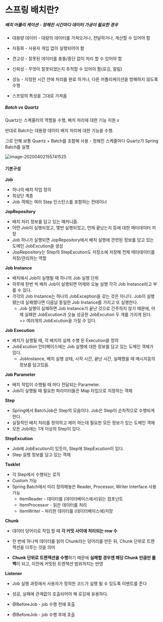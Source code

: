 # 스프링 배치란?

##### 배치 어플리 케이션 - 정해진 시간마다 데이터 가공이 필요한 경우

- 대용량 데이터 - 대량의 데이터를 가져오거나, 전달하거나, 계산할 수 있어야 함
- 자동화 - 사용자 개입 없이 실행되어야 함
- 견고성 - 잘못된 데이터를 충돌/중단 없이 처리 할 수 있어야 함
- 신뢰성 - 무엇이 잘못되었는지 추적할 수 있어야 함(로깅, 알림)
- 성능 - 지정한 시간 안에 처리를 완료 하거나, 다른 어플리케이션을 방해하지 않도록 수행

- 스프링의 특성을 그대로 가져옴





##### Batch vs Quartz

Quartz는 스케줄러의 역할을 수행, 배치 처리에 대한 기능 지원 x

반대로 Batch는 대용량 데이터 배치 처리에 대한 기능을 수행.

그로 인해 보통 Quartz + Batch를 조합해 사용 - 정해진 스케줄마다 Quartz가 Spring Batch를 실행



![image-20200402155741525](../../../AppData/Roaming/Typora/typora-user-images/image-20200402155741525.png)



#### 기본구성

**Job**

- 하나의 배치 작업 정의
- 최상단 계층
- Job 객체는 여러 Step 인스턴스를 포함하는 컨테이너



**JopRepository**

- 배치 처리 정보를 담고 있는 매커니즘.
- 어떤 Job이 실행되었고, 몇번 실행되었고, 언제 끝났는지 등에 대한 메타데이터 저장
- Job 하나가 실행되면 JopRepository에서 배치 실행에 관련된 정보를 담고 있는 도메인 JobExcution을 생성
- JopRepository는 Step의 StepExcution도 저장소에 저장해 전체 메타데이터를 저장/관리하는 역할



**Job Instance**

- 배치에서 Job이 실행될 때 하나의 Job 실행 단위
- 하루에 한번 씩 배치 Job이 실행되면 어제와 오늘 실행 각각 Job Instance라고 부를 수 있다.
- 각각의 Job Instance는 하나의 JobException을 갖는 것은 아니다. Job이 실행 됐는데 실패했다면 다음날 동일한 Job Instance를 가지고 또 실행한다.
  - Job 실행이 실패하면 Job Instance가 끝난 것으로 간주하지 않기 때문에, 어제 실패한 JobExcution과 오늘 성공한 JobExcution 두 개를 가지게 된다. => 여러개의 JobExcution을 가질 수 있다.



**Job Execution**

- 배치가 실행될 때, 각 배치의 실제 수행 된 Execution을 정의
- JobExcution 인터페이스에는 Job 실행에 대한 정보를 담고 있는 도메인 객체가 있다.
  - JobInstance, 배치 실행 상태, 시작 시간, 끝난 시간, 실패했을 때 메시지등의 정보를 담고있음.



**Job Parameter**

- 배치 작업이 수행될 때 마다 전달되는 Parameter.
- Job이 실행될 때 필요한 파라미터들은 Map 타입으로 지정하는 객체 



**Step**

- Spring에서 BatchJob은 Step의 모음이다. Job은 Step이 순차적으로 수행되게 한다.
- 실질적인 배치 처리를 정의하고 제어 하는데 필요한 모든 정보가 있는 도메인 객체
- 모든 Job에는 1개 이상의 Step이 있다.



**StepExcution**

- Job에 JobExcution이 있듯이, Step에 StepExcution이 있다.
- Step 실행 정보를 담고 있는 객체



**Tasklet**

- 각 Step에서 수행되는 로직
- Custom 가능
- Spring Batch에서 미리 정의해놓은 Reader, Processor, Writer Interface 사용가능
  - ItemReader - 데이터를 (데이터베이스에서)읽는 컴포넌트
  - ItemProcessor - 읽은 데이터를 처리
  - ItemWriter - 처리한 데이터를 (데이터베이스에)저장



**Chunk**

- 데이터 덩어리로 작업 할 때  **각 커밋 사이에 처리되는 row 수**

- 한 번에 하나씩 데이터를 읽어 Chunk라는 덩어리를 만든 뒤, Chunk 단위로 트랜잭션을 다루는 것을 의미
- **Chunk 단위로 트랜잭션을 수행**하기 때문에 **실패할 경우엔 해당 Chunk 만큼만 롤백**이 되고, 이전에 커밋된 트랜잭션 범위까지는 반영



**Listener**

- Job 실행 과정에서 사용자가 정의한 코드가 실행 될 수 있도록 이벤트를 준다
- 성공, 실패에 관계없이 호출되어야 해 로깅에 유용하다.

- @BeforeJob - job 수행 전에 호출
- @BeforeJob - job 수행 후에 호출





